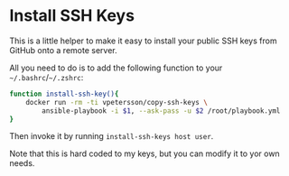 # Install SSH Keys

This is a little helper to make it easy to install your public SSH keys from GitHub onto a remote server.


All you need to do is to add the following function to your `~/.bashrc`/`~/.zshrc`:
```bash
function install-ssh-key(){
    docker run -rm -ti vpetersson/copy-ssh-keys \
        ansible-playbook -i $1, --ask-pass -u $2 /root/playbook.yml
}
```

Then invoke it by running `install-ssh-keys host user`.

Note that this is hard coded to my keys, but you can modify it to yor own needs.
